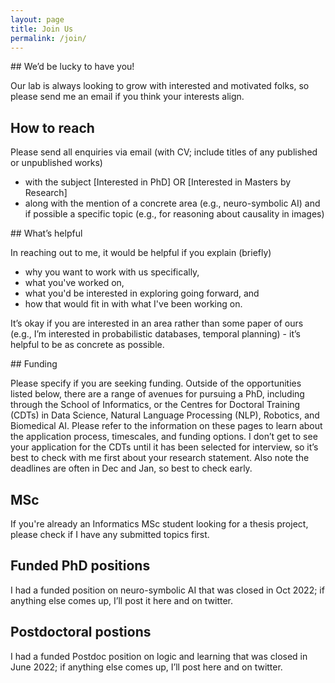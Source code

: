 ```yaml
---
layout: page
title: Join Us
permalink: /join/
---
```


## We’d be lucky to have you!

Our lab is always looking to grow with interested and motivated folks, so please send me an email if you think your interests align. 

## How to reach  

Please send all enquiries via email (with CV; include titles of any published or unpublished works) 
- with the subject [Interested in PhD] OR [Interested in Masters by Research]
- along with the mention of a concrete area (e.g., neuro-symbolic AI) and if possible a specific topic (e.g., for reasoning about causality in images) 

## What’s helpful

In reaching out to me, it would be helpful if you explain (briefly)

- why you want to work with us specifically,
- what you've worked on,
- what you'd be interested in exploring going forward, and
- how that would fit in with what I've been working on.

It’s okay if you are interested in an area rather than some paper of ours (e.g., I’m interested in probabilistic databases, temporal planning) - it’s helpful to be as concrete as possible. 

## Funding

Please specify if you are seeking funding. Outside of the opportunities listed below, there are a range of avenues for pursuing a PhD, including through the School of Informatics, or the Centres for Doctoral Training (CDTs) in Data Science, Natural Language Processing (NLP), Robotics, and Biomedical AI. 
Please refer to the information on these pages to learn about the application process, timescales, and funding options. I don’t get to see your application for the CDTs until it has been selected for interview, so it’s best to check with me first about your research statement. Also note the deadlines are often in Dec and Jan, so best to check early. 

## MSc 
If you're already an Informatics MSc student looking for a thesis project, please check if I have any submitted topics first. 


## Funded PhD positions
I had a funded position on neuro-symbolic AI that was closed in Oct 2022; if anything else comes up, I’ll post it here and on twitter.

## Postdoctoral postions 

I had a funded Postdoc position on logic and learning that was closed in June 2022; if anything else comes up, I’ll post here and on twitter. 
